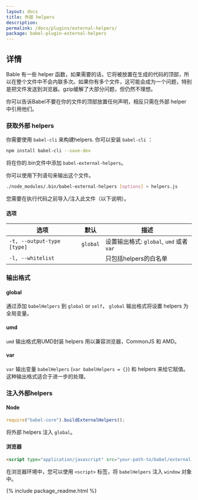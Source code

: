 ```yaml
---
layout: docs
title: 外部 helpers
description:
permalink: /docs/plugins/external-helpers/
package: babel-plugin-external-helpers
---
```


## 详情

Bable 有一些 helper 函数，如果需要的话，它将被放置在生成的代码的顶部，所以在整个文件中不会内联多次。如果你有多个文件，这可能会成为一个问题，特别是把文件发送到浏览器。gzip缓解了大部分问题，但仍然不理想。

你可以告诉Babel不要在你的文件的顶部放置任何声明，相反只需在外部 helper 中引用他们。

### 获取外部 helpers

你需要使用 `babel-cli` 来构建helpers. 你可以安装 `babel-cli` ：

```sh
npm install babel-cli --save-dev
```

将在你的.bin文件中添加 `babel-external-helpers`。

你可以使用下列语句来输出这个文件。

```sh
./node_modules/.bin/babel-external-helpers [options] > helpers.js
```

您需要在执行代码之前导入/注入此文件（以下说明）。

#### 选项

| 选项                        | 默认              | 描述                                 |
| -------------------------- | -------------------- | ------------------------------------------- |
| `-t, --output-type [type]` | `global`             | 设置输出格式: `global`, `umd` 或者 `var` |
| `-l, --whitelist`          |                      | 只包括helpers的白名单        |

### 输出格式

#### global

通过添加 `babelHelpers` 到 `global` or `self`， `global` 输出格式将设置 helpers 为全局变量。

#### umd

`umd` 输出格式用UMD封装 helpers 用以兼容浏览器，CommonJS 和 AMD。

#### var

`var` 输出变量 `babelHelpers` (`var babelHelpers = {}`) 和 helpers 来给它赋值。这种输出格式适合于进一步的处理。

### 注入外部helpers

#### Node

```js
require("babel-core").buildExternalHelpers();
```

将外部 helpers 注入 `global`。

#### 浏览器

```html
<script type="application/javascript" src="your-path-to/babel/external-helpers.js"></script>
```

在浏览器环境中，您可以使用 `<script>` 标签，将 `babelHelpers` 注入 `window` 对象中。

{% include package_readme.html %}
